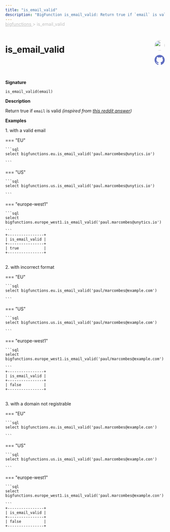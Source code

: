 ```yaml
---
title: "is_email_valid"
description: "BigFunction is_email_valid: Return true if `email` is valid"
---
```


<span style="color: silver; position: relative; top: -1rem">
  <a href=".." style="color: silver">bigfunctions </a> > is_email_valid
</span>

# is_email_valid


<div style="position: relative; top: -4rem; margin-bottom:  -2rem; text-align: right; z-index: 9999;">
  
  <a href="https://www.linkedin.com/in/chris-j-goddard/" title="Credits: Chris Goddard" target="_blank">
    <img src="https://media-exp1.licdn.com/dms/image/C4D03AQGC7iFJlo7zUA/profile-displayphoto-shrink_200_200/0/1603420752762?e=1675900800&v=beta&t=9UU_ofvohzGANcMoZ7O5YR_y8DUg4ayAylSA9sWOESM" width="32" style=" border-radius: 50% !important">
  </a>
  
  <a href="{REPO_URL}/tree/main/bigfunctions/is_email_valid.yaml" title="Edit on GitHub" target="_blank"><svg xmlns="http://www.w3.org/2000/svg" width="32" height="32" viewBox="0 0 24 24"><path fill="#5d6cc0" d="M12 0c-6.626 0-12 5.373-12 12 0 5.302 3.438 9.8 8.207 11.387.599.111.793-.261.793-.577v-2.234c-3.338.726-4.033-1.416-4.033-1.416-.546-1.387-1.333-1.756-1.333-1.756-1.089-.745.083-.729.083-.729 1.205.084 1.839 1.237 1.839 1.237 1.07 1.834 2.807 1.304 3.492.997.107-.775.418-1.305.762-1.604-2.665-.305-5.467-1.334-5.467-5.931 0-1.311.469-2.381 1.236-3.221-.124-.303-.535-1.524.117-3.176 0 0 1.008-.322 3.301 1.23.957-.266 1.983-.399 3.003-.404 1.02.005 2.047.138 3.006.404 2.291-1.552 3.297-1.23 3.297-1.23.653 1.653.242 2.874.118 3.176.77.84 1.235 1.911 1.235 3.221 0 4.609-2.807 5.624-5.479 5.921.43.372.823 1.102.823 2.222v3.293c0 .319.192.694.801.576 4.765-1.589 8.199-6.086 8.199-11.386 0-6.627-5.373-12-12-12z"/></svg></a>
</div>



**Signature** 
```
is_email_valid(email)
```

**Description**

Return true if `email` is valid
*(inspired from [this reddit answer](https://www.reddit.com/r/bigquery/comments/dshge0/comment/f6r7rpt/))*





**Examples**



<span style="color: var(--md-typeset-a-color);">1. with a valid email</span>









=== "EU"

    ```sql
    select bigfunctions.eu.is_email_valid('paul.marcombes@unytics.io')
    
    ```




=== "US"

    ```sql
    select bigfunctions.us.is_email_valid('paul.marcombes@unytics.io')
    
    ```




=== "europe-west1"

    ```sql
    select bigfunctions.europe_west1.is_email_valid('paul.marcombes@unytics.io')
    
    ```









<pre style="margin-top: -1rem;">
<code style="padding-top: 0px; padding-bottom: 0px;">+----------------+
| is_email_valid |
+----------------+
| true           |
+----------------+
</code>
</pre>









<span style="color: var(--md-typeset-a-color);">2. with incorrect format</span>









=== "EU"

    ```sql
    select bigfunctions.eu.is_email_valid('paul/marcombes@example.com')
    
    ```




=== "US"

    ```sql
    select bigfunctions.us.is_email_valid('paul/marcombes@example.com')
    
    ```




=== "europe-west1"

    ```sql
    select bigfunctions.europe_west1.is_email_valid('paul/marcombes@example.com')
    
    ```









<pre style="margin-top: -1rem;">
<code style="padding-top: 0px; padding-bottom: 0px;">+----------------+
| is_email_valid |
+----------------+
| false          |
+----------------+
</code>
</pre>









<span style="color: var(--md-typeset-a-color);">3. with a domain not registrable</span>









=== "EU"

    ```sql
    select bigfunctions.eu.is_email_valid('paul.marcombes@example.con')
    
    ```




=== "US"

    ```sql
    select bigfunctions.us.is_email_valid('paul.marcombes@example.con')
    
    ```




=== "europe-west1"

    ```sql
    select bigfunctions.europe_west1.is_email_valid('paul.marcombes@example.con')
    
    ```









<pre style="margin-top: -1rem;">
<code style="padding-top: 0px; padding-bottom: 0px;">+----------------+
| is_email_valid |
+----------------+
| false          |
+----------------+
</code>
</pre>









